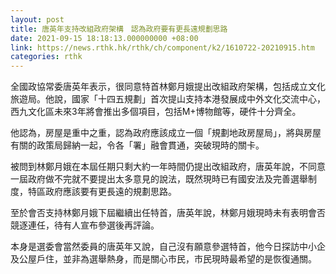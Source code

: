 ```yaml
---
layout: post
title: 唐英年支持改組政府架構　認為政府要有更長遠規劃思路
date: 2021-09-15 18:18:13.000000000 +08:00
link: https://news.rthk.hk/rthk/ch/component/k2/1610722-20210915.htm
categories: rthk
---
```


全國政協常委唐英年表示，很同意特首林鄭月娥提出改組政府架構，包括成立文化旅遊局。他說，國家「十四五規劃」首次提山支持本港發展成中外文化交流中心，西九文化區未來3年將會推出多個項目，包括M+博物館等，硬件十分齊全。

他認為，房屋是重中之重，認為政府應該成立一個「規劃地政房屋局」，將與房屋有關的政策局歸納一起，令各「署」融會貫通，突破現時的關卡。

被問到林鄭月娥在本屆任期只剩大約一年時間仍提出改組政府，唐英年說，不同意一屆政府做不完就不要提出太多意見的說法，既然現時已有國安法及完善選舉制度，特區政府應該要有更長遠的規劃思路。

至於會否支持林鄭月娥下屆繼續出任特首，唐英年說，林鄭月娥現時未有表明會否競逐連任，待有人宣布參選後再評論。

本身是選委會當然委員的唐英年又說，自己沒有願意參選特首，他今日探訪中小企及公屋戶住，並非為選舉熱身，而是關心市民，市民現時最希望的是恢復通關。
